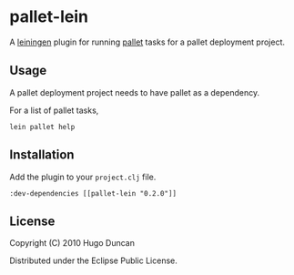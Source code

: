 # pallet-lein

A [leiningen](http://github.com/technomancy/leiningen) plugin for running
[pallet](http://github.com/hugoduncan/pallet) tasks for a pallet deployment
project.

## Usage

A pallet deployment project needs to have pallet as a dependency.

For a list of pallet tasks,

    lein pallet help


## Installation

Add the plugin to your `project.clj` file.

    :dev-dependencies [[pallet-lein "0.2.0"]]

## License

Copyright (C) 2010 Hugo Duncan

Distributed under the Eclipse Public License.
